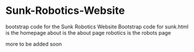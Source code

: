 # Sunk-Robotics-Website
bootstrap code for the Sunk Robotics Website
Bootstrap code for sunk.html is the homepage
about is the about page
robotics is the robots page

more to be added soon

